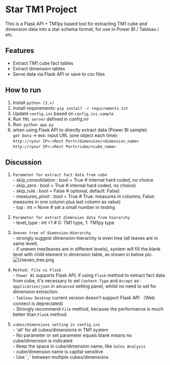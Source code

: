 # Star TM1 Project

This is a Flask API + TM1py based tool for extracting TM1 cube and dimension data into a star schema format, for use in Power BI / Tableau / etc.

## Features
- Extract TM1 cube fact tables
- Extract dimension tables
- Serve data via Flask API or save to csv files

## How to run
1. Install `python (3.x)`
2. Install requirements: `pip install -r requirements.txt`
3. Update `config.ini` based on `config.ini.sample`
4. Run `TM1 server` defined in config.ini
5. Run: `python app.py`
6. when using Flask API to directly extract data (Power BI sample):  
	`get Data` -> `Web`:
	input URL (one object each time):  
	`http://<your IP>:<Rest Port>/dimension/<dimension_name>`  
	`http://<your IP>:<Rest Port>/cube/<cube_name>`  

## Discussion
1.  `Parameter for extract fact data from cube`  
		- skip_consolidation : bool  = True               # internal hard coded, no choice  
		- skip_zero : bool = True                         # internal hard coded, no choice)  
		- skip_rule : bool = False                        # optional, default: False)  
		- measures_pivot : bool = True                    # True: measures in columns; False: measures in one column plus last column as value)  
		- top : int = None                                # set a small number in testing  

2.  `Parameter for extract dimension data from hierarchy`  
		 - level_type : int =1                            # 0: TM1 type, 1: TM1py type       
   
3. `Uneven tree of Dimension-Hierarchy`  
		- strongly suggest dimension-hierarchy is even tree (all leaves are in same level).  
		- if uneven tree(leaves are in different levels), system will fill the blank level with child element in dimension table, as shown in below pic.	![Uneven_tree.png](D:\ibm\tm1py_flask_api\Uneven_tree.png)   
          
4. `Method: File vs Flask`  
		 - `Power BI` supports Flask API; if using `Flask` method to extract fact data from cube, it's necessary to set `Content-Type` and `Accept` as : `application/json` in `advanced` setting panel, whilst no need to set for dimension extraction.  
		 - `Tableau Desktop` current version doesn't support Flask API （Web connect is depreciated)  
		 - Strongly recommend `File` method, because the performance is much better than  `Flask` method.  
		
5. `cubes/dimensions setting in config.ini`  
		- 'all' for all cubes/dimensions in TM1 system  
		- No parameter or set parameter equals blank means no cube/dimension is indicated  
		- Keep the space in cube/dimension name, like `Sales Analysis`  
		- cube/dimension name is capital sensitive  
		- Use '`,`' between multiple cubes/dimensions  
